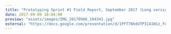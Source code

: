 ```yaml
---
title: "Prototyping Sprint #1 Field Report, September 2017 (Long version)"
date: 2017-09-09 16:04:00
preview: "assets/images/IMG_20170908_104341.jpg"
external: "https://docs.google.com/presentation/d/1PFT7NhdUTPICA1N1z_FePosWZcC9tf4v51cOLLQZYaQ/edit?usp=sharing"
---
```



